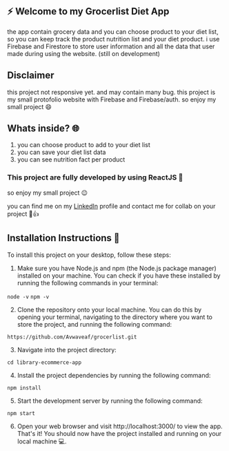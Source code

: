 ## :zap: Welcome to my Grocerlist Diet App
 the app contain grocery data and you can choose product to your diet list, so you can keep track the product nutrition list and your diet product. i use Firebase and Firestore to store user information and all the data that user made during using the website. (still on development)
 
 ## Disclaimer
 this project not responsive yet. and may contain many bug. this project is my small protofolio website with Firebase and Firebase/auth. 
 so enjoy my small project :smile:
 
 ## Whats inside? :globe_with_meridians:
 1. you can choose product to add to your diet list
 2. you can save your diet list data
 3. you can see nutrition fact per product
 
### This project are fully developed by using ReactJS :rocket:
so enjoy my small project :wink:

you can find me on my [LinkedIn](https://www.linkedin.com/in/muhamad-afif-fadillah-9bab0221a) profile and contact me for collab on your project :angel::thumbsup:
 
## Installation Instructions 💾
To install this project on your desktop, follow these steps:

1. Make sure you have Node.js and npm (the Node.js package manager) installed on your machine. You can check if you have these installed by running the following commands in your terminal:

` node -v `
` npm -v `

2. Clone the repository onto your local machine. You can do this by opening your terminal, navigating to the directory where you want to store the project, and running the following command:

` https://github.com/Avwaveaf/grocerlist.git `

3. Navigate into the project directory:

`cd library-ecommerce-app`

4. Install the project dependencies by running the following command:

`npm install`

5. Start the development server by running the following command:

`npm start`

6. Open your web browser and visit http://localhost:3000/ to view the app.
That's it! You should now have the project installed and running on your local machine 💻.

